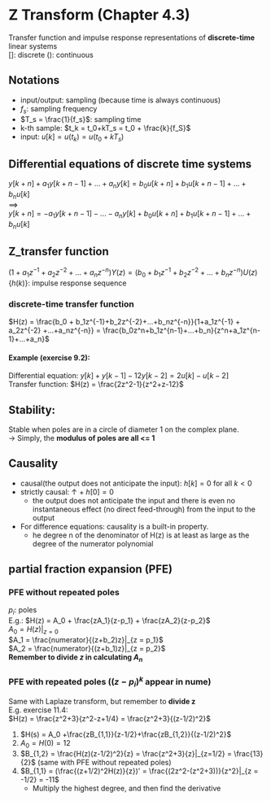 # Z Transform (Chapter 4.3)
Transfer function and impulse response representations of **discrete-time** linear systems  
[]: discrete (): continuous

## Notations
+ input/output: sampling (because time is always continuous)
+ $f_s$: sampling frequency
+ $T_s = \frac{1}{f_s}$: sampling time
+ k-th sample: $t_k = t_0+kT_s = t_0 + \frac{k}{f_S}$
+ input: $u[k] = u(t_k) = u(t_0+kT_s)$

## Differential equations of discrete time systems
$y[k+n] + a_1y[k+n-1] + ... + a_ny[k] = b_0u[k+n] + b_1u[k+n-1]+...+b_nu[k]$   
==>  
$y[k+n] = -a_1y[k+n-1] - ... - a_ny[k] + b_0u[k+n] + b_1u[k+n-1]+...+b_nu[k]$  
 
## Z_transfer function
$(1+a_1z^{-1} + a_2z^{-2} +...+a_nz^{-n})Y(z) = (b_0 + b_1z^{-1}+b_2z^{-2}+...+b_nz^{-n})U(z)$  
$\{h(k)\}$: impulse response sequence
### discrete-time transfer function
$H(z) = \frac{b_0 + b_1z^{-1}+b_2z^{-2}+...+b_nz^{-n}}{1+a_1z^{-1} + a_2z^{-2} +...+a_nz^{-n}} = \frac{b_0z^n+b_1z^{n-1}+...+b_n}{z^n+a_1z^{n-1}+...+a_n}$

#### Example (exercise 9.2):
Differential equation: $y[k]+y[k-1]-12y[k-2]=2u[k]-u[k-2]$  
Transfer function: $H(z) = \frac{2z^2-1}{z^2+z-12}$

## Stability:
Stable when poles are in a circle of diameter 1 on the complex plane.  
-> Simply, the **modulus of poles are all <= 1**

## Causality
+ causal(the output does not anticipate the input): $h[k] = 0$ for all $k<0$ 
+ strictly causal: ↑ + $h[0] = 0$
  + the output does not anticipate the input and there is even no instantaneous effect (no direct feed-through) from the input to the output
+ For difference equations: causality is a built-in property.
  + he degree n of the denominator of H(z) is at least as large as the degree of the numerator polynomial

## partial fraction expansion (PFE)
### PFE without repeated poles
$p_i$: poles  
E.g.: $H(z) = A_0 + \frac{zA_1}{z-p_1} + \frac{zA_2}{z-p_2}$  
$A_0 = H(z)|_{z=0}$  
$A_1 = \frac{numerator}{(z+b_2)z}|_{z = p_1}$  
$A_2 = \frac{numerator}{(z+b_1)z}|_{z = p_2}$  
**Remember to divide *z* in calculating $A_n$**  

### PFE with repeated poles ($(z-p_i)^k$ appear in nume)
Same with Laplaze transform, but remember to **divide z**  
E.g. exercise 11.4:  
$H(z) = \frac{z^2+3}{z^2-z+1/4} = \frac{z^2+3}{(z-1/2)^2}$  
1. $H(s) = A_0 +\frac{zB_{1,1}}{z-1/2}+\frac{zB_{1,2}}{(z-1/2)^2}$   
2. $A_0 = H(0) = 12$
3. $B_{1,2} = \frac{H(z)(z-1/2)^2}{z} = \frac{z^2+3}{z}|_{z=1/2} = \frac{13}{2}$ (same with PFE without repeated poles)
4. $B_{1,1} = (\frac{(z+1/2)^2H(z)}{z})' = \frac{(2z^2-(z^2+3))}{z^2}|_{z = -1/2} = -11$   
   + Multiply the highest degree, and then find the derivative